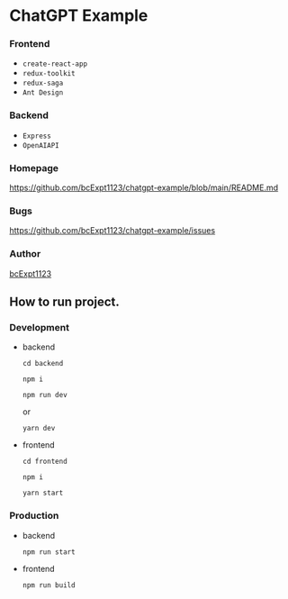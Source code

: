 # ChatGPT Example

### Frontend

- `create-react-app`
- `redux-toolkit`
- `redux-saga`
- `Ant Design`

### Backend

- `Express`
- `OpenAIAPI`

### Homepage

https://github.com/bcExpt1123/chatgpt-example/blob/main/README.md

### Bugs

https://github.com/bcExpt1123/chatgpt-example/issues

### Author

[bcExpt1123](https://github.com/bcExpt1123)

## How to run project.

### Development 

- backend

  `cd backend`

  `npm i`

  `npm run dev`
  
  or

  `yarn dev`

- frontend

  `cd frontend`

  `npm i`

  `yarn start`

### Production

- backend

  `npm run start`

- frontend

  `npm run build`